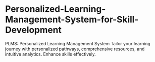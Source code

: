 # Personalized-Learning-Management-System-for-Skill-Development
PLMS: Personalized Learning Management System  Tailor your learning journey with personalized pathways, comprehensive resources, and intuitive analytics. Enhance skills effectively.
